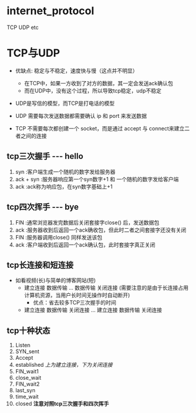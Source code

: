# internet_protocol
TCP UDP etc

# TCP与UDP
- 优缺点: 稳定与不稳定，速度快与慢（这点并不明显）
  - 在TCP中，如果一方收到了对方的数据，其一定会发送ack确认包
  - 而在UDP中，没有这个过程，所以导致tcp稳定，udp不稳定

- UDP是写信的模型，而TCP是打电话的模型
- UDP	需要每次发送数据都需要确认 ip 和 port 来发送数据
- TCP	不需要每次都创建一个 socket，而是通过 accept 与 connect来建立二者之间的连接

## tcp三次握手 --- hello
1. syn       :客户端生成一个随机的数字发给服务器
2. ack + syn :服务器响应第一个syn数字+1 和 一个随机的数字发给客户端
3. ack       :ack称为响应包，在syn数字基础上+1

## tcp四次挥手 --- bye
1. FIN      :通常浏览器发完数据后关闭套接字close() 后，发送数据包
2. ack      :服务器收到后返回一个ack确收包，但此时二者之间套接字还没有关闭
3. FIN      :服务器调用close() 同样发送该包
4. ack      :客户端收到后返回一个ack确认包，此时套接字真正关闭

## tcp长连接和短连接
- 如看视频(长)与简单的博客网站(短)
    - 建立连接 数据传输 ... 数据传输 关闭连接  (需要注意的是由于长连接占用计算机资源，当用户长时间无操作时自动断开)
        - 优点：省去较多TCP三次握手的时间
    - 建立连接 数据传输 关闭连接 ... 建立连接 数据传输 关闭连接

## tcp十种状态
1. Listen
2. SYN_sent
3. Accept
4. established
*上为建立连接，下为关闭连接*
5. FIN_wait1
6. close_wait
7. FIN_wait2
8. last_syn
9. time_wait
10. closed
**注意对照tcp三次握手和四次挥手**